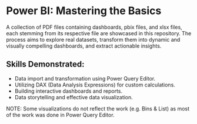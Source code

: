 # Power BI: Mastering the Basics
A collection of PDF files containing dashboards, pbix files, and xlsx files, each stemming from its respective file are showcased in this repository. The process aims to explore real datasets, transform them into dynamic and visually compelling dashboards, and extract actionable insights.
## Skills Demonstrated:
- Data import and transformation using Power Query Editor.
- Utilizing DAX (Data Analysis Expressions) for custom calculations.
- Building interactive dashboards and reports.
- Data storytelling and effective data visualization.

  
NOTE: Some visualizations do not reflect the work (e.g. Bins & List) as most of the work was done in Power Query Editor.
